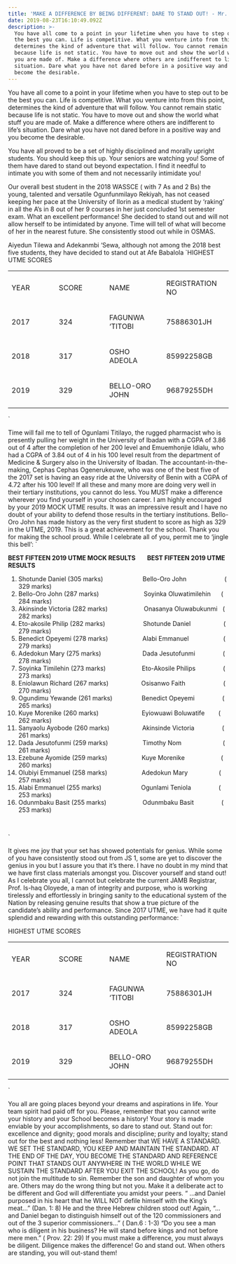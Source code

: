 ```yaml
---
title: 'MAKE A DIFFERENCE BY BEING DIFFERENT: DARE TO STAND OUT! - Mr. O. O. Osisanwo'
date: 2019-08-23T16:10:49.092Z
description: >-
  You have all come to a point in your lifetime when you have to step out to be
  the best you can. Life is competitive. What you venture into from this point,
  determines the kind of adventure that will follow. You cannot remain static
  because life is not static. You have to move out and show the world what stuff
  you are made of. Make a difference where others are indifferent to life’s
  situation. Dare what you have not dared before in a positive way and you
  become the desirable.
---
```

You have all come to a point in your lifetime when you have to step out to be the best you can. Life is competitive. What you venture into from this point, determines the kind of adventure that will follow. You cannot remain static because life is not static. You have to move out and show the world what stuff you are made of. Make a difference where others are indifferent to life’s situation. Dare what you have not dared before in a positive way and you become the desirable. 

You have all proved to be a set of highly disciplined and morally upright students. You should keep this up. Your seniors are watching you! Some of them have dared to stand out beyond expectation. I find it needful to intimate you with some of them and not necessarily intimidate you!

Our overall best  student in the 2018 WASSCE  ( with 7 As and 2 Bs) the young, talented and versatile  Ogunfunmilayo Rekiyah, has not ceased keeping  her pace at the University of Ilorin as a medical student by ‘raking’ in all the A’s in 8 out of her 9 courses in her just concluded 1st semester exam. What an excellent performance! She decided to stand out and will not allow herself to be intimidated by anyone. Time will tell of what will become of her in the nearest future. She consistently stood out while in OSMAS.

Aiyedun Tilewa and Adekanmbi ‘Sewa, although not among the 2018 best five students, they have decided to stand out at Afe Babalola 
`HIGHEST UTME SCORES

<table>

<tbody>

<tr>

<td width="160">

YEAR

</td>

<td width="160">

SCORE

</td>

<td width="160">

NAME

</td>

<td width="160">

REGISTRATION NO

</td>

</tr>

<tr>

<td width="160">2017</td>

<td width="160">324</td>

<td width="160">

FAGUNWA ‘TITOBI

</td>

<td width="160">

75886301JH

</td>

</tr>

<tr>

<td width="160">

2018

</td>

<td width="160">

317

</td>

<td width="160">

OSHO ADEOLA

</td>

<td width="160">

85992258GB

</td>

</tr>

<tr>

<td width="160">

2019

</td>

<td width="160">

329

</td>

<td width="160">

BELLO-ORO JOHN

</td>

<td width="160">

96879255DH

</td>

</tr>

</tbody>

</table>`

Time will fail me to tell of Ogunlami Titilayo, the rugged pharmacist who is presently pulling her weight in the University of Ibadan with a CGPA of 3.86 out of 4 after the completion of her 200 level and Emuemhonjie Idialu, who had a CGPA of 3.84 out of 4 in his 100 level result from the department of Medicine & Surgery also in the University of Ibadan. The accountant-in-the-making, Cephas  Cephas  Ogenerukeuwe, who was  one of the best five of the 2017 set is having an easy ride at the University of Benin with a CGPA of 4.72 after his 100 level!
If all these and many more are doing very well in their tertiary institutions, you cannot do less. You MUST make a difference wherever you find yourself in your chosen career. I am highly encouraged by your 2019 MOCK UTME results. It was an impressive result and I have no doubt of your ability to defend those results in the tertiary institutions. Bello-Oro John has made history as the very first student to score as high as 329 in the UTME, 2019. This is a great achievement for the school. Thank you for making the school proud.  While I celebrate all of you, permit me to ‘jingle this bell’:
`<p><strong>BEST FIFTEEN 2019 UTME MOCK RESULTS&nbsp; &nbsp; &nbsp; &nbsp; BEST FIFTEEN 2019 UTME RESULTS</strong></p>
<ol>
<li>Shotunde Daniel (305 marks)&nbsp; &nbsp; &nbsp; &nbsp; &nbsp; &nbsp; &nbsp; &nbsp; &nbsp; &nbsp; &nbsp; &nbsp;Bello-Oro John&nbsp;&nbsp;&nbsp;&nbsp;&nbsp;&nbsp;&nbsp;&nbsp;&nbsp;&nbsp;&nbsp; &nbsp;&nbsp;&nbsp;&nbsp;&nbsp;&nbsp;&nbsp;&nbsp;&nbsp; ( 329 marks)</li>
<li>Bello-Oro John (287 marks)&nbsp;&nbsp;&nbsp;&nbsp;&nbsp;&nbsp;&nbsp;&nbsp;&nbsp;&nbsp;&nbsp;&nbsp;&nbsp;&nbsp;&nbsp;&nbsp;&nbsp;&nbsp;&nbsp;&nbsp;&nbsp;&nbsp;&nbsp; &nbsp; Soyinka Oluwatimilehin&nbsp;&nbsp;&nbsp;&nbsp;&nbsp; ( 284 marks)</li>
<li>Akinsinde Victoria (282 marks)&nbsp; &nbsp; &nbsp; &nbsp; &nbsp; &nbsp; &nbsp; &nbsp; &nbsp; &nbsp; &nbsp;Onasanya Oluwabukunmi&nbsp;&nbsp; ( 282 marks)</li>
<li>Eto-akosile Philip (282 marks)&nbsp; &nbsp; &nbsp; &nbsp; &nbsp; &nbsp; &nbsp; &nbsp; &nbsp; &nbsp; &nbsp; Shotunde Daniel&nbsp;&nbsp;&nbsp;&nbsp;&nbsp;&nbsp;&nbsp; &nbsp;&nbsp;&nbsp;&nbsp;&nbsp;&nbsp;&nbsp;&nbsp;&nbsp;&nbsp; ( 279 marks)</li>
<li>Benedict Opeyemi (278 marks)&nbsp; &nbsp; &nbsp; &nbsp; &nbsp; &nbsp; &nbsp; &nbsp; &nbsp; &nbsp; Alabi Emmanuel&nbsp;&nbsp;&nbsp;&nbsp;&nbsp;&nbsp;&nbsp;&nbsp; &nbsp;&nbsp;&nbsp;&nbsp;&nbsp;&nbsp;&nbsp;&nbsp;&nbsp;&nbsp; ( 279 marks)</li>
<li>Adedokun Mary (275 marks)&nbsp; &nbsp; &nbsp; &nbsp; &nbsp; &nbsp; &nbsp; &nbsp; &nbsp; &nbsp; &nbsp; &nbsp; Dada Jesutofunmi&nbsp;&nbsp;&nbsp;&nbsp; &nbsp;&nbsp;&nbsp;&nbsp;&nbsp;&nbsp;&nbsp;&nbsp;&nbsp;&nbsp; ( 278 marks)</li>
<li>Soyinka Timilehin (273 marks)&nbsp; &nbsp; &nbsp; &nbsp; &nbsp; &nbsp; &nbsp; &nbsp; &nbsp; &nbsp; &nbsp;Eto-Akosile Philips&nbsp;&nbsp;&nbsp;&nbsp; &nbsp;&nbsp;&nbsp;&nbsp;&nbsp;&nbsp;&nbsp;&nbsp;&nbsp;&nbsp; ( 273 marks)</li>
<li>Eniolawun Richard (267 marks)&nbsp; &nbsp; &nbsp; &nbsp; &nbsp; &nbsp; &nbsp; &nbsp; &nbsp; &nbsp;Osisanwo Faith&nbsp;&nbsp;&nbsp; &nbsp;&nbsp;&nbsp;&nbsp;&nbsp;&nbsp; &nbsp;&nbsp;&nbsp;&nbsp;&nbsp;&nbsp;&nbsp;&nbsp;&nbsp;&nbsp;&nbsp;( 270 marks)</li>
<li>Ogundimu Yewande (261 marks)&nbsp; &nbsp; &nbsp; &nbsp; &nbsp; &nbsp; &nbsp; &nbsp; &nbsp;Benedict Opeyemi&nbsp;&nbsp;&nbsp;&nbsp; &nbsp;&nbsp;&nbsp;&nbsp;&nbsp;&nbsp;&nbsp;&nbsp;&nbsp;&nbsp; ( 265 marks)</li>
<li>Kuye Morenike (260 marks)&nbsp; &nbsp; &nbsp; &nbsp; &nbsp; &nbsp; &nbsp; &nbsp; &nbsp; &nbsp; &nbsp; &nbsp; &nbsp;Eyiowuawi Boluwatife&nbsp;&nbsp;&nbsp;&nbsp;&nbsp;&nbsp;&nbsp; ( 262 marks)</li>
<li>Sanyaolu Ayobode (260 marks)&nbsp; &nbsp; &nbsp; &nbsp; &nbsp; &nbsp; &nbsp; &nbsp; &nbsp; &nbsp;Akinsinde Victoria&nbsp;&nbsp;&nbsp;&nbsp; &nbsp;&nbsp;&nbsp;&nbsp;&nbsp;&nbsp;&nbsp;&nbsp;&nbsp;&nbsp; ( 261 marks)</li>
<li>Dada Jesutofunmi (259 marks)&nbsp; &nbsp; &nbsp; &nbsp; &nbsp; &nbsp; &nbsp; &nbsp; &nbsp; &nbsp; Timothy Nom&nbsp;&nbsp;&nbsp;&nbsp;&nbsp;&nbsp;&nbsp;&nbsp;&nbsp;&nbsp;&nbsp;&nbsp; &nbsp;&nbsp;&nbsp;&nbsp;&nbsp;&nbsp;&nbsp;&nbsp;&nbsp;&nbsp; ( 261 marks)</li>
<li>Ezebune Ayomide (259 marks)&nbsp; &nbsp; &nbsp; &nbsp; &nbsp; &nbsp; &nbsp; &nbsp; &nbsp; &nbsp; Kuye Morenike&nbsp;&nbsp;&nbsp;&nbsp;&nbsp;&nbsp;&nbsp;&nbsp;&nbsp; &nbsp;&nbsp;&nbsp;&nbsp;&nbsp;&nbsp;&nbsp;&nbsp;&nbsp;&nbsp; ( 260 marks)</li>
<li>Olubiyi Emmanuel (258 marks)&nbsp; &nbsp; &nbsp; &nbsp; &nbsp; &nbsp; &nbsp; &nbsp; &nbsp; &nbsp; Adedokun Mary&nbsp;&nbsp;&nbsp;&nbsp;&nbsp;&nbsp; &nbsp;&nbsp;&nbsp;&nbsp;&nbsp;&nbsp;&nbsp;&nbsp;&nbsp;&nbsp; ( 257 marks)</li>
<li>Alabi Emmanuel (255 marks)&nbsp; &nbsp; &nbsp; &nbsp; &nbsp; &nbsp; &nbsp; &nbsp; &nbsp; &nbsp; &nbsp; &nbsp;Ogunlami Teniola&nbsp;&nbsp;&nbsp;&nbsp; &nbsp;&nbsp;&nbsp;&nbsp;&nbsp;&nbsp;&nbsp;&nbsp;&nbsp;&nbsp; ( 253 marks)</li>
<li>Odunmbaku Basit (255 marks)&nbsp; &nbsp; &nbsp; &nbsp; &nbsp; &nbsp; &nbsp; &nbsp; &nbsp; &nbsp; &nbsp;Odunmbaku Basit&nbsp;&nbsp;&nbsp;&nbsp; &nbsp;&nbsp;&nbsp;&nbsp;&nbsp;&nbsp;&nbsp;&nbsp;&nbsp;&nbsp; ( 253 marks)</li>
</ol>
<p>&nbsp;</p>`

It gives me joy that your set has showed potentials for genius. While some of you have consistently stood out from JS 1, some are yet to discover the genius in you but I assure you that it’s there. I have no doubt in my mind that we have first class materials amongst you. Discover yourself and stand out! 
As I celebrate you all, I cannot but celebrate the current JAMB Registrar, Prof. Is-haq Oloyede, a man of integrity and purpose, who is working tirelessly and effortlessly in bringing sanity to the educational system of the Nation by releasing genuine results that show a true picture of the candidate’s ability and performance. Since 2017 UTME, we have had it quite splendid and rewarding with this outstanding performance:
`<p>HIGHEST UTME SCORES</p>
<table>
<tbody>
<tr>
<td width="160">
<p>YEAR</p>
</td>
<td width="160">
<p>SCORE</p>
</td>
<td width="160">
<p>NAME</p>
</td>
<td width="160">
<p>REGISTRATION NO</p>
</td>
</tr>
<tr>
<td width="160">
<p>2017</p>
</td>
<td width="160">
<p>324</p>
</td>
<td width="160">
<p>FAGUNWA &lsquo;TITOBI</p>
</td>
<td width="160">
<p>75886301JH</p>
</td>
</tr>
<tr>
<td width="160">
<p>2018</p>
</td>
<td width="160">
<p>317</p>
</td>
<td width="160">
<p>OSHO ADEOLA</p>
</td>
<td width="160">
<p>85992258GB</p>
</td>
</tr>
<tr>
<td width="160">
<p>2019</p>
</td>
<td width="160">
<p>329</p>
</td>
<td width="160">
<p>BELLO-ORO JOHN</p>
</td>
<td width="160">
<p>96879255DH</p>
</td>
</tr>
</tbody>
</table>`

You all are going places beyond your dreams and aspirations in life. Your team spirit had paid off for you. Please, remember that you cannot write your history and your School becomes a history! Your story is made enviable by your accomplishments, so dare to stand out. Stand out for:
 excellence and dignity;
good morals and discipline;
purity and loyalty;
stand out for the best and nothing less!
Remember that WE HAVE A STANDARD. WE SET THE STANDARD, YOU KEEP AND MAINTAIN THE STANDARD.
AT THE END OF THE DAY, YOU BECOME THE STANDARD AND REFERENCE POINT THAT STANDS OUT ANYWHERE IN THE WORLD WHILE WE SUSTAIN THE STANDARD AFTER YOU EXIT THE SCHOOL!
As you go, do not join the multitude to sin. Remember the son and daughter of whom you are. Others may do the wrong thing but not you. Make it a deliberate act to be different and God will differentiate you amidst your peers.
“ …and Daniel purposed in his heart that he WILL NOT defile himself with the King’s meat…” (Dan. 1: 8) He and the three Hebrew children stood out!
Again, “…and Daniel began to distinguish himself out of the 120 commissioners and out of the 3 superior commissioners…” ( Dan.6 : 1-3)
“Do you see a man who is diligent in his business? He will stand before kings and not before mere men.” ( Prov. 22: 29)
If you must make a difference, you must always be diligent. Diligence makes the difference!
Go and stand out. When others are standing, you will out-stand them!
